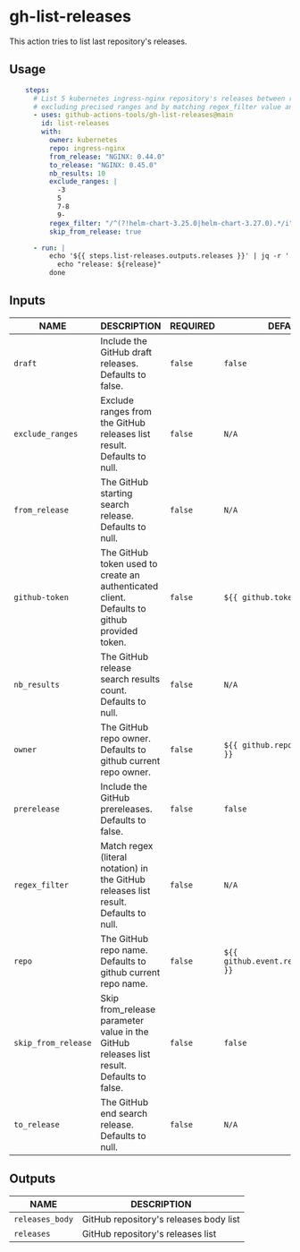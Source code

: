 # gh-list-releases

This action tries to list last repository's releases.

## Usage

```yaml
    steps:
      # List 5 kubernetes ingress-nginx repository's releases between release "NGINX: 0.44.0" and release "NGINX: 0.44.0"
      # excluding precised ranges and by matching regex_filter value and ignoring from_release parameter value
      - uses: github-actions-tools/gh-list-releases@main
        id: list-releases
        with:
          owner: kubernetes
          repo: ingress-nginx
          from_release: "NGINX: 0.44.0"
          to_release: "NGINX: 0.45.0"
          nb_results: 10
          exclude_ranges: |
            -3
            5
            7-8
            9-
          regex_filter: "/^(?!helm-chart-3.25.0|helm-chart-3.27.0).*/i"
          skip_from_release: true

      - run: |
          echo '${{ steps.list-releases.outputs.releases }}' | jq -r '.[]' | while read release ; do 
            echo "release: ${release}"
          done
```

## Inputs

|        NAME         |                                         DESCRIPTION                                          | REQUIRED |                DEFAULT                |
|---------------------|----------------------------------------------------------------------------------------------|----------|---------------------------------------|
| `draft`             | Include the GitHub draft releases.  Defaults to false.                                       | `false`  | `false`                               |
| `exclude_ranges`    | Exclude ranges from the GitHub releases list result.  Defaults to null.                      | `false`  | `N/A`                                 |
| `from_release`      | The GitHub starting search release.  Defaults to null.                                       | `false`  | `N/A`                                 |
| `github-token`      | The GitHub token used to create an authenticated client.  Defaults to github provided token. | `false`  | `${{ github.token }}`                 |
| `nb_results`        | The GitHub release search results count.  Defaults to null.                                  | `false`  | `N/A`                                 |
| `owner`             | The GitHub repo owner.  Defaults to github current repo owner.                               | `false`  | `${{ github.repository_owner }}`      |
| `prerelease`        | Include the GitHub prereleases.  Defaults to false.                                          | `false`  | `false`                               |
| `regex_filter`      | Match regex (literal notation) in the GitHub releases list result.  Defaults to null.        | `false`  | `N/A`                                 |
| `repo`              | The GitHub repo name.  Defaults to github current repo name.                                 | `false`  | `${{ github.event.repository.name }}` |
| `skip_from_release` | Skip from_release parameter value in the GitHub releases list result.  Defaults to false.    | `false`  | `false`                               |
| `to_release`        | The GitHub end search release.  Defaults to null.                                            | `false`  | `N/A`                                 |

## Outputs

|      NAME       |              DESCRIPTION               |
|-----------------|----------------------------------------|
| `releases_body` | GitHub repository's releases body list |
| `releases`      | GitHub repository's releases list      |
